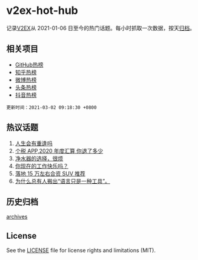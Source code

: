 # v2ex-hot-hub

 记录[V2EX](https://www.v2ex.com/)从 2021-01-06 日至今的热门话题。每小时抓取一次数据，按天[归档](archives)。
 
 ## 相关项目

- [GitHub热榜](https://github.com/snaildev/github-hot-hub)
- [知乎热榜](https://github.com/snaildev/zhihu-hot-hub)
- [微博热榜](https://github.com/snaildev/weibo-hot-hub)
- [头条热榜](https://github.com/snaildev/toutiao-hot-hub)
- [抖音热榜](https://github.com/snaildev/douyin-hot-hub)


 `更新时间：2021-03-02 09:18:30 +0800`

## 热议话题

1. [人生会有重逢吗](https://www.v2ex.com/t/757138)
1. [个税 APP,2020 年度汇算 你退了多少](https://www.v2ex.com/t/757338)
1. [净水器的选择，很烦](https://www.v2ex.com/t/757161)
1. [你现在的工作快乐吗？](https://www.v2ex.com/t/757271)
1. [落地 15 万左右合资 SUV 推荐](https://www.v2ex.com/t/757233)
1. [为什么总有人搬出“语言只是一种工具”。](https://www.v2ex.com/t/757250)

## 历史归档

[archives](archives)

## License

See the [LICENSE](LICENSE) file for license rights and limitations (MIT).
